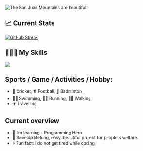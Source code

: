
![The San Juan Mountains are beautiful!](https://i.ibb.co/8dK7vBG/489212.jpg " San Juan Mountains")


## 📈 Current Stats
[![GitHub Streak](https://github-readme-streak-stats.herokuapp.com?user=wdkammrul&theme=shadow-purple&hide_border=true&border_radius=7&mode=weekly&card_width=550&type=png)](https://git.io/streak-stats)


## 👨🏽‍💻 My Skills
<p align="">
  <a href="https://skillicons.dev">
    <img src="https://skillicons.dev/icons?i=html,css,bootstrap,tailwind,javascript,express,figma,firebase,mongodb,react," />
  </a>
</p>


## Sports / Game / Activities / Hobby:
- 🏏 Cricket, ⚽ Football, 🏸 Badminton
- 🏊‍♂️ Swimming, 🏃‍♂️ Running, 🚶‍♂️ Walking
- ✈️ Travelling


## Current overview

- 🌱 I’m learning - Programming Hero
- 🤔 Develop lifelong, easy, beautiful project for people's welfare.
- ⚡ Fun fact: I do not get tired while coding

